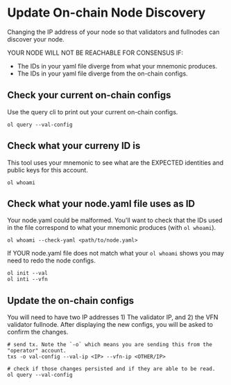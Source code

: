 # Update On-chain Node Discovery

Changing the IP address of your node so that validators and fullnodes can discover your node.

YOUR NODE WILL NOT BE REACHABLE FOR CONSENSUS IF:

- The IDs in your yaml file diverge from what your mnemonic produces.
- The IDs in your yaml file diverge from the on-chain configs.

## Check your current on-chain configs

Use the query cli to print out your current on-chain configs.

```
ol query --val-config

```

## Check what your curreny ID is

This tool uses your mnemonic to see what are the EXPECTED identities and public keys for this account.

```
ol whoami

```

## Check what your node.yaml file uses as ID

Your node.yaml could be malformed. You'll want to check that the IDs used in the file correspond to what your mnemonic produces (with `ol whoami`).

```
ol whoami --check-yaml <path/to/node.yaml>
```
If YOUR node.yaml file does not match what your `ol whoami` shows you may need to redo the node configs.

```
ol init --val
ol inti --vfn
```

## Update the on-chain configs

You will need to have two IP addresses 1) The validator IP, and 2) the VFN validator fullnode.
After displaying the new configs, you will be asked to confirm the changes.

```
# send tx. Note the `-o` which means you are sending this from the "operator" account.
txs -o val-config --val-ip <IP> --vfn-ip <OTHER/IP>

# check if those changes persisted and if they are able to be read.
ol query --val-config
```
